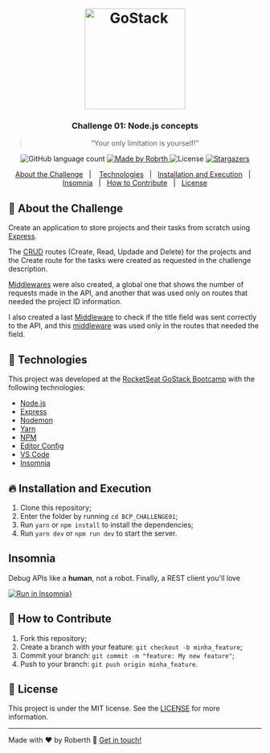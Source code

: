 <h1 align="center">
    <img alt="GoStack" src="https://rocketseat-cdn.s3-sa-east-1.amazonaws.com/bootcamp-header.png" width="200px" />
</h1>

<h3 align="center">
  Challenge 01: Node.js concepts
</h3>

<blockquote align="center">“Your only limitation is yourself!”</blockquote>

<p align="center">
  <img alt="GitHub language count" src="https://img.shields.io/github/languages/count/roberthpereira/BCP_CHALLENGE01?color=%2304D361">

  <a href="https://www.linkedin.com/in/roberthpereira/">
    <img alt="Made by Robrth" src="https://img.shields.io/badge/made%20by-Roberth Pereira-%2304D361">
  </a>

  <img alt="License" src="https://img.shields.io/badge/license-MIT-%2304D361">

  <a href="https://github.com/roberthpereira/BCP_CHALLENGE01/stargazers">
    <img alt="Stargazers" src="https://img.shields.io/github/stars/roberthpereira/BCP_CHALLENGE01?style=social">
  </a>
</p>

<p align="center">
  <a href="#rocket-about-the-challenge">About the Challenge</a>&nbsp;&nbsp;&nbsp;|&nbsp;&nbsp;&nbsp;
  <a href="#rocket-technologies">Technologies</a>&nbsp;&nbsp;&nbsp;|&nbsp;&nbsp;
  <a href="#fire-installation-and-execution">Installation and Execution</a>&nbsp;&nbsp;&nbsp;|&nbsp;&nbsp;
  <a href="#insomnia">Insomnia</a>&nbsp;&nbsp;&nbsp;|&nbsp;&nbsp;
  <a href="#thinking-how-to-contribute">How to Contribute</a>&nbsp;&nbsp;&nbsp;|&nbsp;&nbsp;
  <a href="#memo-license">License</a>
</p>

## :rocket: About the Challenge

Create an application to store projects and their tasks from scratch using [Express].

The [CRUD] routes (Create, Read, Updade and Delete) for the projects and the Create route for the tasks were created as requested in the challenge description.

[Middlewares][Middleware] were also created, a global one that shows the number of requests made in the API, and another that was used only on routes that needed the project ID information.

I also created a last [Middleware] to check if the title field was sent correctly to the API, and this [middleware] was used only in the routes that needed the field.

## :rocket: Technologies

This project was developed at the [RocketSeat GoStack Bootcamp](https://rocketseat.com.br/bootcamp) with the following technologies:

- [Node.js][nodejs]
- [Express]
- [Nodemon](https://nodemon.io/)
- [Yarn]
- [NPM]
- [Editor Config][vceditconfig]
- [VS Code][vc]
- [Insomnia]

## :fire: Installation and Execution

1. Clone this repository;
2. Enter the folder by running `cd BCP_CHALLENGE01`;
3. Run `yarn` or `npm install` to install the dependencies;
4. Run `yarn dev` or `npm run dev` to start the server.

## Insomnia

Debug APIs like a __human__, not a robot. Finally, a REST client you'll love

[![Run in Insomnia}](https://insomnia.rest/images/run.svg)](https://insomnia.rest/run/?label=Test%20API&uri=https%3A%2F%2Fraw.githubusercontent.com%2Fjerp86%2F2020_desafio01%2Fmaster%2FInsomnia.json)

## :thinking: How to Contribute

1. Fork this repository;
2. Create a branch with your feature: `git checkout -b minha_feature`;
3. Commit your branch: `git commit -m "feature: My new feature"`;
4. Push to your branch: `git push origin minha_feature`.

## :memo: License

This project is under the MIT license. See the [LICENSE](https://github.com/roberthpereira/BCP_CHALLENGE01/blob/master/LICENSE) for more information.

---

Made with ♥ by Roberth :wave: [Get in touch!][roberth]

[nodejs]: https://nodejs.org/
[express]: https://expressjs.com/
[yarn]: https://yarnpkg.com/
[npm]: https://www.npmjs.com/
[vc]: https://code.visualstudio.com/
[vceditconfig]: https://marketplace.visualstudio.com/items?itemName=EditorConfig.EditorConfig
[roberth]: https://www.linkedin.com/in/roberthpereira/
[CRUD]: https://pt.wikipedia.org/wiki/CRUD
[Middleware]: https://expressjs.com/pt-br/guide/writing-middleware.html
[Insomnia]: https://insomnia.rest/
